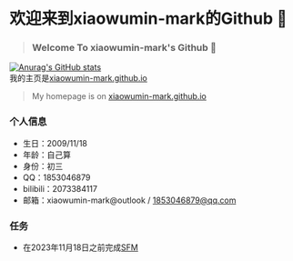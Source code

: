 # 欢迎来到xiaowumin-mark的Github 👋

> ### Welcome To xiaowumin-mark's Github 👋
[![Anurag's GitHub stats](https://github-readme-stats.vercel.app/api?username=xiaowumin-mark)](https://github.com/anuraghazra/github-readme-stats)
<br>
我的主页是[xiaowumin-mark.github.io](//xiaowumin-mark.github.io)

> My homepage is on [xiaowumin-mark.github.io](//xiaowumin-mark.github.io)

### 个人信息
- 生日：2009/11/18
- 年龄：自己算
- 身份：初三
- QQ：1853046879
- bilibili：2073384117
- 邮箱：xiaowumin-mark@outlook / 1853046879@qq.com

### 任务
- 在2023年11月18日之前完成[SFM](https://github.com/xiaowumin-mark/ServerFileManagement-SFM)




